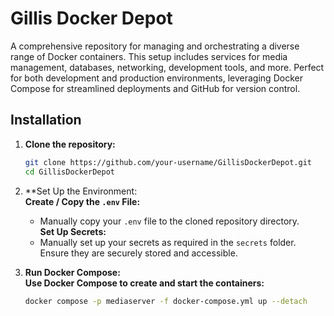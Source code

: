 
# Gillis Docker Depot

A comprehensive repository for managing and orchestrating a diverse range of Docker containers. This setup includes services for media management, databases, networking, development tools, and more. Perfect for both development and production environments, leveraging Docker Compose for streamlined deployments and GitHub for version control.

## Installation

1. **Clone the repository:**
   ```bash   
   git clone https://github.com/your-username/GillisDockerDepot.git  
   cd GillisDockerDepot  

2. **Set Up the Environment:  
   **Create / Copy the `.env` File:**  
     - Manually copy your `.env` file to the cloned repository directory.  
   **Set Up Secrets:**  
     - Manually set up your secrets as required in the `secrets` folder. Ensure they are securely stored and accessible.  

3. **Run Docker Compose:**  
   **Use Docker Compose to create and start the containers:**  
   ```bash
   docker compose -p mediaserver -f docker-compose.yml up --detach
